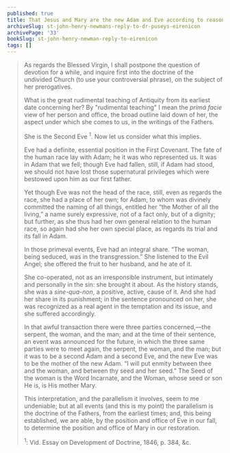 ```yaml
---
published: true
title: That Jesus and Mary are the new Adam and Eve according to reason and the Church Fathers
archiveSlug: st-john-henry-newmans-reply-to-dr-puseys-eirenicon
archivePage: '33'
bookSlug: st-john-henry-newman-reply-to-eirenicon
tags: []
---
```


> As regards the Blessed Virgin, I shall postpone the question of devotion for a while, and inquire first into the doctrine of the undivided Church (to use your controversial phrase), on the subject of her prerogatives.
>
> What is the great rudimental teaching of Antiquity from its earliest date concerning her? By "rudimental teaching" I mean the *primá facie* view of her person and office, the broad outline laid down of her, the aspect under which she comes to us, in the writings of the Fathers.
>
> She is the Second Eve <sup>1</sup>. Now let us consider what this implies.
>
> Eve had a definite, essential position in the First Covenant. The fate of the human race lay with Adam; he it was who represented us. It was in Adam that we fell; though Eve had fallen, still, if Adam had stood, we should not have lost those supernatural privileges which were bestowed upon him as our first father.
>
> Yet though Eve was not the head of the race, still, even as regards the race, she had a place of her own; for Adam, to whom was divinely committed the naming of all things, entitled her “the Mother of all the living,” a name surely expressive, not of a fact only, but of a dignity; but further, as she thus had her own general relation to the human race, so again had she her own special place, as regards its trial and its fall in Adam.
>
> In those primeval events, Eve had an integral share. “The woman, being seduced, was in the transgression.” She listened to the Evil Angel; she offered the fruit to her husband, and he ate of it.
>
> She co-operated, not as an irresponsible instrument, but intimately and personally in the sin: she brought it about. As the history stands, she was a *sine-qua-non*, a positive, active, cause of it. And she had her share in its punishment; in the sentence pronounced on her, she was recognized as a real agent in the temptation and its issue, and she suffered accordingly.
>
> In that awful transaction there were three parties concerned,—the serpent, the woman, and the man; and at the time of their sentence, an event was announced for the future, in which the three same parties were to meet again, the serpent, the woman, and the man; but it was to be a second Adam and a second Eve, and the new Eve was to be the mother of the new Adam. “I will put enmity between thee and the woman, and between thy seed and her seed." The Seed of the woman is the Word Incarnate, and the Woman, whose seed or son He is, is His mother Mary.
>
> This interpretation, and the parallelism it involves, seem to me undeniable; but at all events (and this is my point) the parallelism is the doctrine of the Fathers, from the earliest times; and, this being established, we are able, by the position and office of Eve in our fall, to determine the position and office of Mary in our restoration.
> 
> <sup>1</sup>: Vid. Essay on Development of Doctrine, 1846, p. 384, &c.
